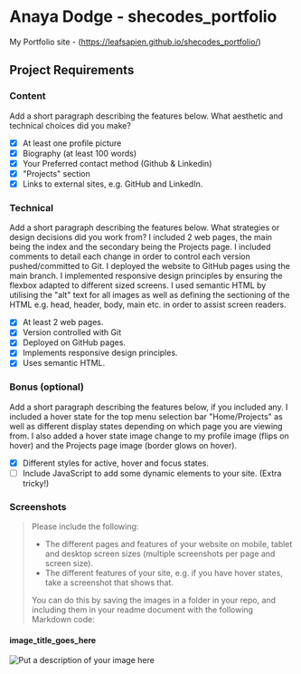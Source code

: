 # Anaya Dodge - shecodes_portfolio

My Portfolio site - (https://leafsapien.github.io/shecodes_portfolio/)

## Project Requirements

### Content
 Add a short paragraph describing the features below. What aesthetic and technical choices did you make? 
- [X] At least one profile picture
- [X] Biography (at least 100 words)
- [X] Your Preferred contact method (Github & Linkedin)
- [X] "Projects" section
- [X] Links to external sites, e.g. GitHub and LinkedIn.
​
### Technical
 Add a short paragraph describing the features below. What strategies or design decisions did you work from? 
I included 2 web pages, the main being the index and the secondary being the Projects page.  I included comments to detail each change in order to control each version pushed/committed to Git.  I deployed the website to GitHub pages using the main branch.  I implemented responsive design principles by ensuring the flexbox adapted to different sized screens.  I used semantic HTML by utilising the "alt" text for all images as well as defining the sectioning of the HTML e.g. head, header, body, main etc. in order to assist screen readers.

- [X] At least 2 web pages.
- [X] Version controlled with Git
- [X] Deployed on GitHub pages.
- [X] Implements responsive design principles.
- [X] Uses semantic HTML.

### Bonus (optional)
 Add a short paragraph describing the features below, if you included any. 
I included a hover state for the top menu selection bar "Home/Projects" as well as different display states depending on which page you are viewing from.  I also added a hover state image change to my profile image (flips on hover) and the Projects page image (border glows on hover).

- [X] Different styles for active, hover and focus states.
- [ ] Include JavaScript to add some dynamic elements to your site. (Extra tricky!)
​
### Screenshots
> Please include the following:
> - The different pages and features of your website on mobile, tablet and desktop screen sizes (multiple screenshots per page and screen size).
> - The different features of your site, e.g. if you have hover states, take a screenshot that shows that.  
> 
> You can do this by saving the images in a folder in your repo, and including them in your readme document with the following Markdown code: 

####  image_title_goes_here 
![Put a description of your image here](./relative_path_to_file)

